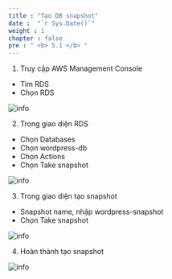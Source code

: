 ```yaml
---
title : "Tạo DB snapshot"
date :  "`r Sys.Date()`" 
weight : 1 
chapter : false
pre : " <b> 5.1 </b> "
---
```



1. Truy cập AWS Management Console
-	Tìm RDS
-	Chọn RDS

![info](/images/restoreandbackup/db-snapshot-setup-01.png?featherlight=false&width=90pc)

2. Trong giao diện RDS
-	Chọn Databases
-	Chọn wordpress-db
-	Chọn Actions
-	Chọn Take snapshot

![info](/images/restoreandbackup/db-snapshot-setup-02.png?featherlight=false&width=90pc)

3. Trong giao diện tạo snapshot
-	Snapshot name, nhập wordpress-snapshot
-	Chọn Take snapshot

![info](/images/restoreandbackup/db-snapshot-setup-03.png?featherlight=false&width=90pc)

4. Hoàn thành tạo snapshot

![info](/images/restoreandbackup/db-snapshot-setup-03.png?featherlight=false&width=90pc)
